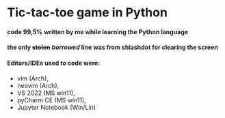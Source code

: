 # Tic-tac-toe game in Python 
#### code 99,5% written by me while learning the Python language 
#### the only ~~stolen~~ *borrowed* line was from **shlashdot** for clearing the screen

#### Editors/IDEs used to code were: 
- vim (Arch), 
- neovim (Arch), 
- VS 2022 (MS win11), 
- pyCharm CE (MS win11), 
- Jupyter Notebook (Win/Lin)
